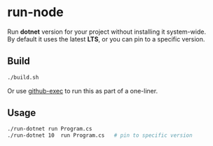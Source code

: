 # run-node

Run **dotnet** version for your project without installing it system-wide.  
By default it uses the latest **LTS**, or you can pin to a specific version.

## Build
```bash
./build.sh
```


Or use [github-exec](https://github.com/zacuke/github-exec) to run this as part of a one-liner.

## Usage
```bash
./run-dotnet run Program.cs      
./run-dotnet 10  run Program.cs   # pin to specific version
```
